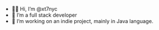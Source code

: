- 👋🏻 Hi, I’m @xt7nyc
- 👀 I’m a full stack developer
- 🌱 I’m working on an indie project, mainly in Java language.

<!---- 💞️ I’m looking to collaborate on ...--->

<!---
xt7nyc/xt7nyc is a ✨ special ✨ repository because its `README.md` (this file) appears on your GitHub profile.
You can click the Preview link to take a look at your changes.
--->
